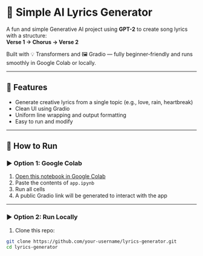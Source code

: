 # 🎼 Simple AI Lyrics Generator

A fun and simple Generative AI project using **GPT-2** to create song lyrics with a structure:  
**Verse 1 → Chorus → Verse 2**

Built with 💡 Transformers and 🖼️ Gradio — fully beginner-friendly and runs smoothly in Google Colab or locally.

---

## 🚀 Features

- Generate creative lyrics from a single topic (e.g., love, rain, heartbreak)
- Clean UI using Gradio
- Uniform line wrapping and output formatting
- Easy to run and modify

---

## 🔧 How to Run

### ▶️ Option 1: Google Colab

1. [Open this notebook in Google Colab](https://colab.research.google.com/)
2. Paste the contents of `app.ipynb`
3. Run all cells
4. A public Gradio link will be generated to interact with the app

---

### ▶️ Option 2: Run Locally

1. Clone this repo:
```bash
git clone https://github.com/your-username/lyrics-generator.git
cd lyrics-generator
